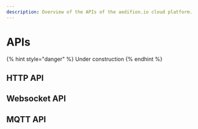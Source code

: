 ```yaml
---
description: Overview of the APIs of the aedifion.io cloud platform.
---
```


# APIs

{% hint style="danger" %}
Under construction
{% endhint %}

## HTTP API

## Websocket API

## MQTT API



